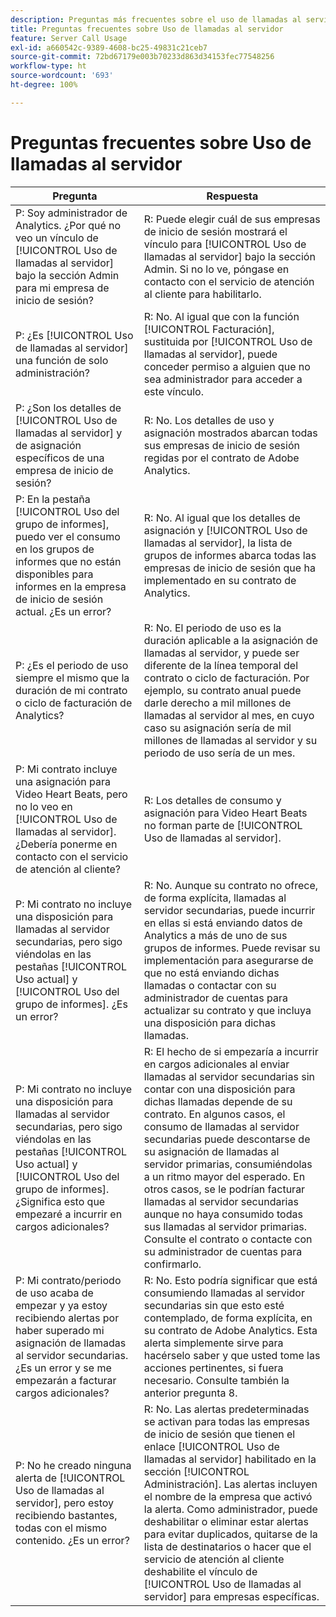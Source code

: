 ```yaml
---
description: Preguntas más frecuentes sobre el uso de llamadas al servidor de Adobe Analytics
title: Preguntas frecuentes sobre Uso de llamadas al servidor
feature: Server Call Usage
exl-id: a660542c-9389-4608-bc25-49831c21ceb7
source-git-commit: 72bd67179e003b70233d863d34153fec77548256
workflow-type: ht
source-wordcount: '693'
ht-degree: 100%

---
```


# Preguntas frecuentes sobre Uso de llamadas al servidor

| Pregunta | Respuesta |
|--- |--- |
| P: Soy administrador de Analytics. ¿Por qué no veo un vínculo de [!UICONTROL Uso de llamadas al servidor] bajo la sección Admin para mi empresa de inicio de sesión? | R: Puede elegir cuál de sus empresas de inicio de sesión mostrará el vínculo para [!UICONTROL Uso de llamadas al servidor] bajo la sección Admin. Si no lo ve, póngase en contacto con el servicio de atención al cliente para habilitarlo. |
| P: ¿Es [!UICONTROL Uso de llamadas al servidor] una función de solo administración? | R: No. Al igual que con la función [!UICONTROL Facturación], sustituida por [!UICONTROL Uso de llamadas al servidor], puede conceder permiso a alguien que no sea administrador para acceder a este vínculo. |
| P: ¿Son los detalles de [!UICONTROL Uso de llamadas al servidor] y de asignación específicos de una empresa de inicio de sesión? | R: No. Los detalles de uso y asignación mostrados abarcan todas sus empresas de inicio de sesión regidas por el contrato de Adobe Analytics. |
| P: En la pestaña [!UICONTROL Uso del grupo de informes], puedo ver el consumo en los grupos de informes que no están disponibles para informes en la empresa de inicio de sesión actual. ¿Es un error? | R: No. Al igual que los detalles de asignación y [!UICONTROL Uso de llamadas al servidor], la lista de grupos de informes abarca todas las empresas de inicio de sesión que ha implementado en su contrato de Analytics. |
| P: ¿Es el periodo de uso siempre el mismo que la duración de mi contrato o ciclo de facturación de Analytics? | R: No. El periodo de uso es la duración aplicable a la asignación de llamadas al servidor, y puede ser diferente de la línea temporal del contrato o ciclo de facturación. Por ejemplo, su contrato anual puede darle derecho a mil millones de llamadas al servidor al mes, en cuyo caso su asignación sería de mil millones de llamadas al servidor y su periodo de uso sería de un mes. |
| P: Mi contrato incluye una asignación para Video Heart Beats, pero no lo veo en [!UICONTROL Uso de llamadas al servidor]. ¿Debería ponerme en contacto con el servicio de atención al cliente? | R: Los detalles de consumo y asignación para Video Heart Beats no forman parte de [!UICONTROL Uso de llamadas al servidor]. |
| P: Mi contrato no incluye una disposición para llamadas al servidor secundarias, pero sigo viéndolas en las pestañas [!UICONTROL Uso actual] y [!UICONTROL Uso del grupo de informes]. ¿Es un error? | R: No. Aunque su contrato no ofrece, de forma explícita, llamadas al servidor secundarias, puede incurrir en ellas si está enviando datos de Analytics a más de uno de sus grupos de informes. Puede revisar su implementación para asegurarse de que no está enviando dichas llamadas o contactar con su administrador de cuentas para actualizar su contrato y que incluya una disposición para dichas llamadas. |
| P: Mi contrato no incluye una disposición para llamadas al servidor secundarias, pero sigo viéndolas en las pestañas [!UICONTROL Uso actual] y [!UICONTROL Uso del grupo de informes]. ¿Significa esto que empezaré a incurrir en cargos adicionales? | R: El hecho de si empezaría a incurrir en cargos adicionales al enviar llamadas al servidor secundarias sin contar con una disposición para dichas llamadas depende de su contrato. En algunos casos, el consumo de llamadas al servidor secundarias puede descontarse de su asignación de llamadas al servidor primarias, consumiéndolas a un ritmo mayor del esperado. En otros casos, se le podrían facturar llamadas al servidor secundarias aunque no haya consumido todas sus llamadas al servidor primarias. Consulte el contrato o contacte con su administrador de cuentas para confirmarlo. |
| P: Mi contrato/periodo de uso acaba de empezar y ya estoy recibiendo alertas por haber superado mi asignación de llamadas al servidor secundarias. ¿Es un error y se me empezarán a facturar cargos adicionales? | R: No. Esto podría significar que está consumiendo llamadas al servidor secundarias sin que esto esté contemplado, de forma explícita, en su contrato de Adobe Analytics. Esta alerta simplemente sirve para hacérselo saber y que usted tome las acciones pertinentes, si fuera necesario. Consulte también la anterior pregunta 8. |
| P: No he creado ninguna alerta de [!UICONTROL Uso de llamadas al servidor], pero estoy recibiendo bastantes, todas con el mismo contenido. ¿Es un error? | R: No. Las alertas predeterminadas se activan para todas las empresas de inicio de sesión que tienen el enlace [!UICONTROL Uso de llamadas al servidor] habilitado en la sección [!UICONTROL Administración]. Las alertas incluyen el nombre de la empresa que activó la alerta. Como administrador, puede deshabilitar o eliminar estar alertas para evitar duplicados, quitarse de la lista de destinatarios o hacer que el servicio de atención al cliente deshabilite el vínculo de [!UICONTROL Uso de llamadas al servidor] para empresas específicas. |
